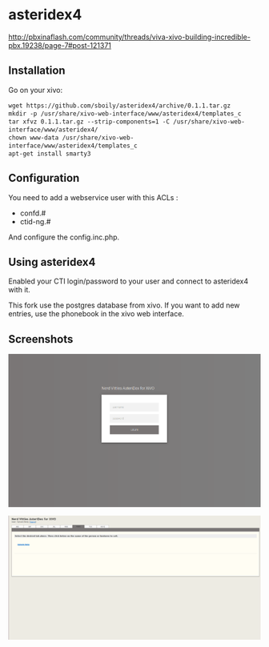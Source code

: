 # asteridex4

http://pbxinaflash.com/community/threads/viva-xivo-building-incredible-pbx.19238/page-7#post-121371

Installation
------------

Go on your xivo:

    wget https://github.com/sboily/asteridex4/archive/0.1.1.tar.gz
    mkdir -p /usr/share/xivo-web-interface/www/asteridex4/templates_c
    tar xfvz 0.1.1.tar.gz --strip-components=1 -C /usr/share/xivo-web-interface/www/asteridex4/
    chown www-data /usr/share/xivo-web-interface/www/asteridex4/templates_c
    apt-get install smarty3

Configuration
-------------

You need to add a webservice user with this ACLs :

- confd.#
- ctid-ng.#

And configure the config.inc.php.

Using asteridex4
----------------

Enabled your CTI login/password to your user and connect to asteridex4 with it.

This fork use the postgres database from xivo. If you want to add new entries, use the phonebook in the xivo web interface.

Screenshots
-----------

![login screenshot](/screenshots/login.png?raw=true "login")

![main screenshot](/screenshots/main.png?raw=true "main")

